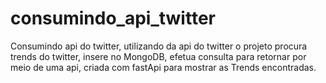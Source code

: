 # consumindo_api_twitter
Consumindo api do twitter, utilizando da api do twitter o projeto procura trends do twitter, insere no MongoDB, efetua consulta para retornar por meio de uma api, criada com fastApi para mostrar as Trends encontradas.

